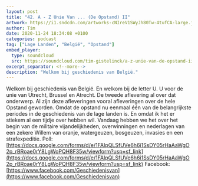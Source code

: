 ```yaml
---
layout: post
title: "42. A - Z Unie Van ... (De Opstand) II"
artwork: https://i1.sndcdn.com/artworks-cNIreV1SWyJh80Tw-4tufCA-large.jpg
author: Tim
date: 2020-11-24 18:34:08 +0100
categories: podcast
tag: ["Lage Landen", "België", "Opstand"]
embed_player:
  type: soundcloud
  src: https://soundcloud.com/tim-gistelinck/a-z-unie-van-de-opstand-ii
excerpt_separator: <!--more-->
description: "Welkom bij geschiedenis van België."
---
```

Welkom bij geschiedenis van België. En welkom bij de letter U. U voor de unie van Utrecht, Brussel en Atrecht. De tweede aflevering al over dat onderwerp. Al zijn deze afleveringen vooral afleveringen over de hele Opstand geworden. Omdat de opstand nu eenmaal één van de belangrijkste periodes in de geschiedenis van de lage landen is. En omdat ik het er stiekem al een tijdje over hebben wil. Vandaag hebben we het over het begin van de militaire vijandelijkheden, overwinningen en nederlagen van een zekere Willem van oranje, watergeuzen, bosgeuzen, invasies en een strafexpeditie.
Poll: [https://docs.google.com/forms/d/e/1FAIpQLSfUVe6h6i1SsDY05rHaAaWgO2p_rBRoae0rY8LgWoPQH8F35w/viewform?usp=sf_link](https://docs.google.com/forms/d/e/1FAIpQLSfUVe6h6i1SsDY05rHaAaWgO2p_rBRoae0rY8LgWoPQH8F35w/viewform?usp=sf_link)
Facebook: [https://www.facebook.com/Geschiedenisvan](https://www.facebook.com/Geschiedenisvan)